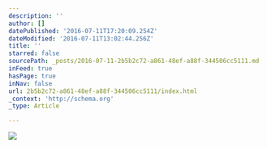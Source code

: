 ```yaml
---
description: ''
author: []
datePublished: '2016-07-11T17:20:09.254Z'
dateModified: '2016-07-11T13:02:44.256Z'
title: ''
starred: false
sourcePath: _posts/2016-07-11-2b5b2c72-a861-48ef-a88f-344506cc5111.md
inFeed: true
hasPage: true
inNav: false
url: 2b5b2c72-a861-48ef-a88f-344506cc5111/index.html
_context: 'http://schema.org'
_type: Article

---
```

![](https://the-grid-user-content.s3-us-west-2.amazonaws.com/277e7679-63d6-4585-bafe-8a82b8f62597.jpg)